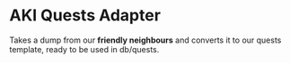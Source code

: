 # AKI Quests Adapter
Takes a dump from our **friendly neighbours** and converts it to our quests template, ready to be used in db/quests.
